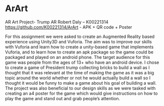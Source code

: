 # ArArt
AR Art Project- Trump AR
Robert Daly – K00221314 
https://github.com/K00221314/ArArt - APK + QR code + Poster

For this assignment we were asked to create an Augmented Reality based experience using Unity3D and Vuforia. The aim was to improve our skills with Vuforia and learn how to create a unity-based game that implements Vuforia, and to learn how to create an apk package so the game could be packaged and played on an android phone. The target audience for this game was people from the ages of 13+ who have an android device. I chose to create a game of President trump collecting bricks to build a wall as I thought that it was relevant at the time of making the game as  it was a big topic around the world whether or not he would actually build a wall so I thought it would be funny to make a game about his goal of building a wall. The project was also beneficial to our design skills as we were tasked with creating an a4 poster for the game which would give instructions on how to play the game and stand out and grab people’s attention.
